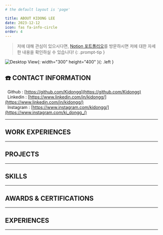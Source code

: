 ```yaml
---
# the default layout is 'page'

title: ABOUT KIDONG LEE
date: 2023-12-12
icon: fas fa-info-circle
order: 4
---
```


> 저에 대해 관심이 있으시다면, [Notion 포트폴리오](https://zigzag-bite-781.notion.site/Kidong-Lee-s-Portfolio-7a1ac4914ebc488a8f19997748eec5d4?pvs=4)를 방문하시면 저에 대한 자세한 내용을 확인하실 수 있습니다!
> {: .prompt-tip }

![Desktop View](/v0/b/blog-a27f7.appspot.com/o/images%2Fprofile_about.jpg?alt=media&token=3712dc80-0904-4cc8-b803-7a24be7e8da8){: width="300" height="400" }{: .left }

## ☎️ CONTACT INFORMATION

&nbsp; Github : [https://github.com/Kidongg](https://github.com/Kidongg) <br/>
&nbsp; Linkedin : [https://www.linkedin.com/in/kidongg/](https://www.linkedin.com/in/kidongg/) <br/>
&nbsp; Instagram : [https://www.instagram.com/kidongg/](https://www.instagram.com/ki_dongg_/) <br/>

---

## WORK EXPERIENCES

---

## PROJECTS

---

## SKILLS

---

## AWARDS & CERTIFICATIONS

---

## EXPERIENCES

---
